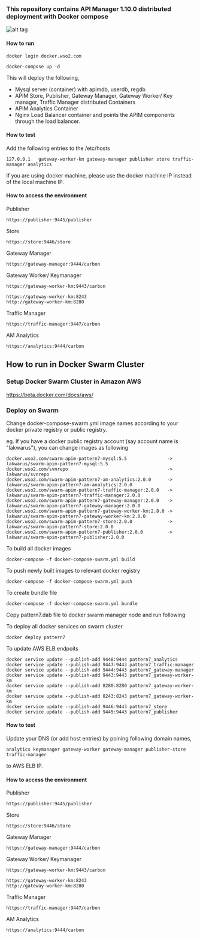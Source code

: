 ### This repository contains API Manager 1.10.0 distributed deployment with Docker compose

![alt tag](https://github.com/wso2/docker-apim/blob/master/docker-compose/patterns/design/am-2.0-pattern-7.png)

#### How to run

```docker login docker.wso2.com ```

```docker-compose up -d```

This will deploy the following,

* Mysql server (container) with apimdb, userdb, regdb
* APIM Store, Publisher, Gateway Manager, Gateway Worker/ Key manager, Traffic Manager distributed Containers
* APIM Analytics Container
* Nginx Load Balancer container and points the APIM components through the load balancer.


#### How to test

Add the following entries to the /etc/hosts
```
127.0.0.1	gateway-worker-km gateway-manager publisher store traffic-manager analytics
```
If you are using docker machine, please use the docker machine IP instead of the local machine IP.

#### How to access the environment

Publisher
```
https://publisher:9445/publisher
```

Store
```
https://store:9446/store
```

Gateway Manager
```
https://gateway-manager:9444/carbon
```

Gateway Worker/ Keymanager
```
https://gateway-worker-km:9443/carbon

https://gateway-worker-km:8243
http://gateway-worker-km:8280
```

Traffic Manager
```
https://traffic-manager:9447/carbon
```

AM Analytics
```
https://analytics:9444/carbon
```


## How to run in Docker Swarm Cluster

### Setup Docker Swarm Cluster in Amazon AWS

https://beta.docker.com/docs/aws/

### Deploy on Swarm

Change docker-compose-swarm.yml image names according to your docker private registry or public registry.

eg. If you have a docker public registry account (say account name is "lakwarus"), you can change images as following

```
docker.wso2.com/swarm-apim-pattern7-mysql:5.5				-> lakwarus/swarm-apim-pattern7-mysql:5.5
docker.wso2.com/svnrepo										-> lakwarus/svnrepo
docker.wso2.com/swarm-apim-pattern7-am-analytics:2.0.0		-> lakwarus/swarm-apim-pattern7-am-analytics:2.0.0
docker.wso2.com/swarm-apim-pattern7-traffic-manager:2.0.0	-> lakwarus/swarm-apim-pattern7-traffic-manager:2.0.0
docker.wso2.com/swarm-apim-pattern7-gateway-manager:2.0.0	-> lakwarus/swarm-apim-pattern7-gateway-manager:2.0.0
docker.wso2.com/swarm-apim-pattern7-gateway-worker-km:2.0.0	-> lakwarus/swarm-apim-pattern7-gateway-worker-km:2.0.0
docker.wso2.com/swarm-apim-pattern7-store:2.0.0				-> lakwarus/swarm-apim-pattern7-store:2.0.0
docker.wso2.com/swarm-apim-pattern7-publisher:2.0.0			-> lakwarus/swarm-apim-pattern7-publisher:2.0.0

```
To build all docker images
```
docker-compose -f docker-compose-swarm.yml build
```

To push newly built images to relevant docker registry
```
docker-compose -f docker-compose-swarm.yml push
```

To create bundle file
```
docker-compose -f docker-compose-swarm.yml bundle
```

Copy pattern7.dab file to docker swarm manager node and run following

To deploy all docker services on swarm cluster
```
docker deploy pattern7
```
To update AWS ELB endpoits
```
docker service update --publish-add 9448:9444 pattern7_analytics
docker service update --publish-add 9447:9443 pattern7_traffic-manager
docker service update --publish-add 9444:9443 pattern7_gateway-manager
docker service update --publish-add 9443:9443 pattern7_gateway-worker-km
docker service update --publish-add 8280:8280 pattern7_gateway-worker-km
docker service update --publish-add 8243:8243 pattern7_gateway-worker-km
docker service update --publish-add 9446:9443 pattern7_store
docker service update --publish-add 9445:9443 pattern7_publisher
```
#### How to test

Update your DNS (or add host entries) by poining following domain names,
```
analytics keymanager gateway-worker gateway-manager publisher-store traffic-manager
```
to AWS ELB IP.  

#### How to access the environment

Publisher
```
https://publisher:9445/publisher
```

Store
```
https://store:9446/store
```

Gateway Manager
```
https://gateway-manager:9444/carbon
```

Gateway Worker/ Keymanager
```
https://gateway-worker-km:9443/carbon

https://gateway-worker-km:8243
http://gateway-worker-km:8280
```

Traffic Manager
```
https://traffic-manager:9447/carbon
```

AM Analytics
```
https://analytics:9444/carbon
```
